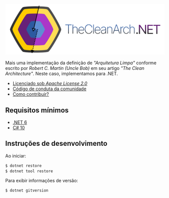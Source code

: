 ![](docs/assets/CleanArchBanner.png)

Mais uma implementação da definição de _"Arquitetura Limpa"_ conforme escrito por _Robert C. Martin (Uncle Bob)_ em seu artigo _"The Clean Architecture"_. Neste caso, implementamos para .NET.

* [Licenciado sob _Apache License 2.0_](LICENSE)
* [Código de conduta da comunidade](CODE_OF_CONDUCT.md)
* [Como contribuir?](CONTRIBUTING.md)

## Requisitos mínimos

* [.NET 6](https://dotnet.microsoft.com/pt-br/download/dotnet/6.0)
* [C# 10](https://learn.microsoft.com/en-us/dotnet/csharp/whats-new/csharp-10)

## Instruções de desenvolvimento

Ao iniciar:
```sh
$ dotnet restore
$ dotnet tool restore
```

Para exibir informações de versão:
```sh
$ dotnet gitversion
```